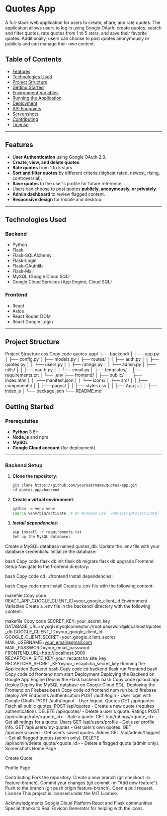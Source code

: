 # Quotes App

A full-stack web application for users to create, share, and rate quotes. The application allows users to log in using Google OAuth, create quotes, search and filter quotes, rate quotes from 1 to 5 stars, and save their favorite quotes. Additionally, users can choose to post quotes anonymously or publicly and can manage their own content.

## Table of Contents
- [Features](#features)
- [Technologies Used](#technologies-used)
- [Project Structure](#project-structure)
- [Getting Started](#getting-started)
- [Environment Variables](#environment-variables)
- [Running the Application](#running-the-application)
- [Deployment](#deployment)
- [API Endpoints](#api-endpoints)
- [Screenshots](#screenshots)
- [Contributing](#contributing)
- [License](#license)

---

## Features
- **User Authentication** using Google OAuth 2.0.
- **Create, view, and delete quotes**.
- **Rate quotes** from 1 to 5 stars.
- **Sort and filter quotes** by different criteria (highest rated, newest, rising, controversial).
- **Save quotes** to the user's profile for future reference.
- Users can choose to post quotes **publicly, anonymously, or privately**.
- **Admin dashboard** to review flagged content.
- **Responsive design** for mobile and desktop.

---

## Technologies Used
### Backend
- Python
- Flask
- Flask-SQLAlchemy
- Flask-Login
- Flask-OAuthlib
- Flask-Mail
- MySQL (Google Cloud SQL)
- Google Cloud Services (App Engine, Cloud SQL)

### Frontend
- React
- Axios
- React Router DOM
- React Google Login

---

## Project Structure
Project Structure
css
Copy code
quotes-app/
├── backend/
│   ├── app.py
│   ├── config.py
│   ├── models.py
│   ├── routes/
│   │   ├── auth.py
│   │   ├── quotes.py
│   │   ├── users.py
│   │   ├── ratings.py
│   │   └── admin.py
│   ├── utils/
│   │   ├── oauth.py
│   │   └── email.py
│   ├── templates/
│   ├── requirements.txt
│   └── .env
├── frontend/
│   ├── public/
│   │   ├── index.html
│   │   ├── manifest.json
│   │   └── icons/
│   ├── src/
│   │   ├── components/
│   │   ├── pages/
│   │   ├── styles.css
│   │   ├── App.js
│   │   ├── index.js
│   └── package.json
└── README.md
## Getting Started

### Prerequisites
- **Python** 3.8+
- **Node.js** and npm
- **MySQL**
- **Google Cloud account** (for deployment)

---

### Backend Setup

1. **Clone the repository**:
   ```bash
   git clone https://github.com/yourusername/quotes-app.git
   cd quotes-app/backend
   
2. **Create a virtual environment**:

   ```bash
   python -m venv venv
   source venv/bin/activate  # On Windows use `venv\Scripts\activate`
   
3. ***Install dependencies:***

   ```bash
   pip install -r requirements.txt
   Set up the MySQL database:

Create a MySQL database named quotes_db.
Update the .env file with your database credentials.
Initialize the database:

bash
Copy code
flask db init
flask db migrate
flask db upgrade
Frontend Setup
Navigate to the frontend directory:

bash
Copy code
cd ../frontend
Install dependencies:

bash
Copy code
npm install
Create a .env file with the following content:

makefile
Copy code
REACT_APP_GOOGLE_CLIENT_ID=your_google_client_id
Environment Variables
Create a .env file in the backend/ directory with the following content:

makefile
Copy code
SECRET_KEY=your_secret_key
DATABASE_URL=mysql+mysqlconnector://root:password@localhost/quotes_db
GOOGLE_CLIENT_ID=your_google_client_id
GOOGLE_CLIENT_SECRET=your_google_client_secret
MAIL_USERNAME=your_email@gmail.com
MAIL_PASSWORD=your_email_password
FRONTEND_URL=http://localhost:3000
RECAPTCHA_SITE_KEY=your_recaptcha_site_key
RECAPTCHA_SECRET_KEY=your_recaptcha_secret_key
Running the Application
Backend
bash
Copy code
cd backend
flask run
Frontend
bash
Copy code
cd frontend
npm start
Deployment
Deploying the Backend on Google App Engine
Deploy the Flask backend:
bash
Copy code
gcloud app deploy
Deploy the MySQL database on Google Cloud SQL.
Deploying the Frontend on Firebase
bash
Copy code
cd frontend
npm run build
firebase deploy
API Endpoints
Authentication
POST /auth/login - User login with Google OAuth.
POST /auth/logout - User logout.
Quotes
GET /api/quotes - Fetch all public quotes.
POST /api/quotes - Create a new quote (requires authentication).
DELETE /api/quotes/<id> - Delete a user's quote.
Ratings
POST /api/ratings/rate/<quote_id> - Rate a quote.
GET /api/ratings/<quote_id> - Get all ratings for a quote.
Users
GET /api/users/profile - Get user profile info.
GET /api/users/my-quotes - Get user's own quotes.
GET /api/users/saved - Get user's saved quotes.
Admin
GET /api/admin/flagged - Get all flagged quotes (admin only).
DELETE /api/admin/delete_quote/<quote_id> - Delete a flagged quote (admin only).
Screenshots
Home Page

Create Quote

Profile Page

Contributing
Fork the repository.
Create a new branch (git checkout -b feature-branch).
Commit your changes (git commit -m "Add new feature").
Push to the branch (git push origin feature-branch).
Open a pull request.
License
This project is licensed under the MIT License.

Acknowledgments
Google Cloud Platform
React and Flask communities
Special thanks to Real Favicon Generator for helping with the icons.
